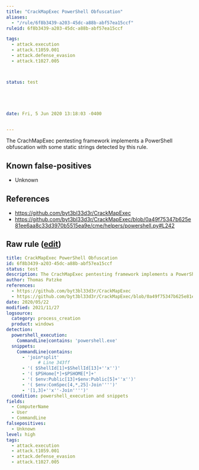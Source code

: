 ```yaml
---
title: "CrackMapExec PowerShell Obfuscation"
aliases:
  - "/rule/6f8b3439-a203-45dc-a88b-abf57ea15ccf"
ruleid: 6f8b3439-a203-45dc-a88b-abf57ea15ccf

tags:
  - attack.execution
  - attack.t1059.001
  - attack.defense_evasion
  - attack.t1027.005



status: test





date: Fri, 5 Jun 2020 13:18:03 -0400


---
```


The CrachMapExec pentesting framework implements a PowerShell obfuscation with some static strings detected by this rule.

<!--more-->


## Known false-positives

* Unknown



## References

* https://github.com/byt3bl33d3r/CrackMapExec
* https://github.com/byt3bl33d3r/CrackMapExec/blob/0a49f75347b625e81ee6aa8c33d3970b5515ea9e/cme/helpers/powershell.py#L242


## Raw rule ([edit](https://github.com/SigmaHQ/sigma/edit/master/rules/windows/process_creation/proc_creation_win_susp_crackmapexec_powershell_obfuscation.yml))
```yaml
title: CrackMapExec PowerShell Obfuscation
id: 6f8b3439-a203-45dc-a88b-abf57ea15ccf
status: test
description: The CrachMapExec pentesting framework implements a PowerShell obfuscation with some static strings detected by this rule.
author: Thomas Patzke
references:
  - https://github.com/byt3bl33d3r/CrackMapExec
  - https://github.com/byt3bl33d3r/CrackMapExec/blob/0a49f75347b625e81ee6aa8c33d3970b5515ea9e/cme/helpers/powershell.py#L242
date: 2020/05/22
modified: 2021/11/27
logsource:
  category: process_creation
  product: windows
detection:
  powershell_execution:
    CommandLine|contains: 'powershell.exe'
  snippets:
    CommandLine|contains:
      - 'join*split'
            # Line 343ff
      - '( $ShellId[1]+$ShellId[13]+''x'')'
      - '( $PSHome[*]+$PSHOME[*]+'
      - '( $env:Public[13]+$env:Public[5]+''x'')'
      - '( $env:ComSpec[4,*,25]-Join'''')'
      - '[1,3]+''x''-Join'''')'
  condition: powershell_execution and snippets
fields:
  - ComputerName
  - User
  - CommandLine
falsepositives:
  - Unknown
level: high
tags:
  - attack.execution
  - attack.t1059.001
  - attack.defense_evasion
  - attack.t1027.005

```
